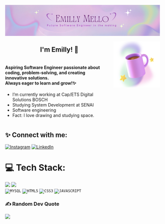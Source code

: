 <p align="center">
  <a href="https://github.com/Emillyme">
    <img src="logo_image.png" alt="Unform" />
  </a>
</p>
<div>
  <img align="right" width="30%" src="cup.png">
</div>
<h2 align="center">I'm Emilly! 🌷</h2>

<div style="display: flex; align-items: flex-start;">

  <!-- Text Section -->
  <div style="flex: 1; margin-right: 20px;">
    <h4>Aspiring Software Engineer passionate about coding, problem-solving, and creating innovative solutions. <br> Always eager to learn and grow!✨</h4>
    <ul>
      <li>I’m currently working at Cap/ETS Digital Solutions BOSCH</li>
      <li>Studying System Development at SENAI</li>
      <li>Software engineering</li>
      <li>Fact: I love drawing and studying space.</li>
    </ul>
  </div>

</div>





## ✨ Connect with me:
[![Instagram](https://img.shields.io/badge/Instagram-%23E4405F.svg?logo=Instagram&logoColor=white)](https://instagram.com/https://www.instagram.com/emill.ymell/) [![LinkedIn](https://img.shields.io/badge/LinkedIn-%230077B5.svg?logo=linkedin&logoColor=white)](https://linkedin.com/in/https://www.linkedin.com/in/emilly-mello-a02a55248/) 

# 💻 Tech Stack:
<code><img  width="40px" src="https://cdn.jsdelivr.net/gh/devicons/devicon/icons/git/git-original.svg"/></code>
<code><img  width="40px" src="https://cdn.jsdelivr.net/gh/devicons/devicon@latest/icons/python/python-original.svg"/> </code>
<code><img  width="40px" src="https://cdn.jsdelivr.net/gh/devicons/devicon/icons/mysql/mysql-original.svg" title = "MYSQL"/></code>
<code><img  width="40px" src="https://cdn.jsdelivr.net/gh/devicons/devicon/icons/html5/html5-original-wordmark.svg" title = "HTML5"/></code>
<code><img  width="40px" src="https://cdn.jsdelivr.net/gh/devicons/devicon/icons/css3/css3-original-wordmark.svg" title = "CSS3"/></code>
<code><img  width="40px" src="https://cdn.jsdelivr.net/gh/devicons/devicon/icons/javascript/javascript-original.svg" title = "JAVASCRIPT"/></code>

### ✍️ Random Dev Quote
![](https://quotes-github-readme.vercel.app/api?type=horizontal&theme=radical)

<!-- Proudly created with GPRM ( https://gprm.itsvg.in ) -->
